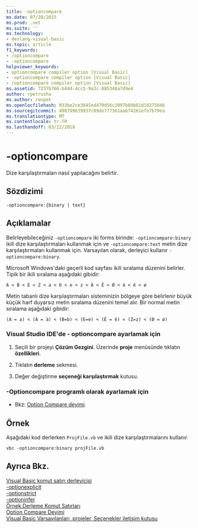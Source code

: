 ```yaml
---
title: -optioncompare
ms.date: 07/20/2015
ms.prod: .net
ms.suite: ''
ms.technology:
- devlang-visual-basic
ms.topic: article
f1_keywords:
- /optioncompare
- -optioncompare
helpviewer_keywords:
- optioncompare compiler option [Visual Basic]
- -optioncompare compiler option [Visual Basic]
- /optioncompare compiler option [Visual Basic]
ms.assetid: 7237b766-b44d-4cc5-9a3c-885348a7d9e4
author: rpetrusha
ms.author: ronpet
ms.openlocfilehash: 033be2ce3845ed470d56c2097b89b81d10275046
ms.sourcegitcommit: 498799639937c89de777361aab74261efe7b79ea
ms.translationtype: MT
ms.contentlocale: tr-TR
ms.lasthandoff: 03/22/2018
---
```

# <a name="-optioncompare"></a>-optioncompare
Dize karşılaştırmaları nasıl yapılacağını belirtir.  
  
## <a name="syntax"></a>Sözdizimi  
  
```  
-optioncompare:{binary | text}  
```  
  
## <a name="remarks"></a>Açıklamalar  
 Belirleyebileceğiniz `-optioncompare` iki forms birinde: `-optioncompare:binary` ikili dize karşılaştırmaları kullanmak için ve `-optioncompare:text` metin dize karşılaştırmaları kullanmak için. Varsayılan olarak, derleyici kullanır `-optioncompare:binary`.  
  
 Microsoft Windows'daki geçerli kod sayfası ikili sıralama düzenini belirler. Tipik bir ikili sıralama aşağıdaki gibidir:  
  
 `A < B < E < Z < a < b < e < z < À < Ê < Ø < à < ê < ø`  
  
 Metin tabanlı dize karşılaştırmaları sisteminizin bölgeye göre belirlenir büyük küçük harf duyarsız metin sıralama düzenini temel alır. Bir normal metin sıralama aşağıdaki gibidir:  
  
 `(A = a) < (À = à) < (B=b) < (E=e) < (Ê = ê) < (Z=z) < (Ø = ø)`  
  
### <a name="to-set--optioncompare-in-the-visual-studio-ide"></a>Visual Studio IDE'de - optioncompare ayarlamak için  
  
1.  Seçili bir projeyi **Çözüm Gezgini**. Üzerinde **proje** menüsünde tıklatın **özellikleri**.   
  
2.  Tıklatın **derleme** sekmesi.  
  
3.  Değer değiştirme **seçeneği karşılaştırmak** kutusu.  
  
### <a name="to-set--optioncompare-programmatically"></a>-Optioncompare programlı olarak ayarlamak için  
  
-   Bkz: [Option Compare deyimi](../../../visual-basic/language-reference/statements/option-compare-statement.md).  
  
## <a name="example"></a>Örnek  
 Aşağıdaki kod derlerken `ProjFile.vb` ve ikili dize karşılaştırmalarını kullanır.  
  
```console
vbc -optioncompare:binary projFile.vb  
```  
  
## <a name="see-also"></a>Ayrıca Bkz.  
 [Visual Basic komut satırı derleyicisi](../../../visual-basic/reference/command-line-compiler/index.md)  
 [-optionexplicit](../../../visual-basic/reference/command-line-compiler/optionexplicit.md)  
 [-optionstrict](../../../visual-basic/reference/command-line-compiler/optionstrict.md)  
 [-optioninfer](../../../visual-basic/reference/command-line-compiler/optioninfer.md)  
 [Örnek Derleme Komut Satırları](../../../visual-basic/reference/command-line-compiler/sample-compilation-command-lines.md)  
 [Option Compare Deyimi](../../../visual-basic/language-reference/statements/option-compare-statement.md)  
 [Visual Basic Varsayılanları, projeler, Seçenekler iletişim kutusu](/visualstudio/ide/reference/visual-basic-defaults-projects-options-dialog-box)
